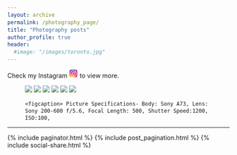 ```yaml
---
layout: archive
permalink: /photography_page/
title: "Photography posts"
author_profile: true
header:
  #image: "/images/toronto.jpg"
---
```


Check my Instagram [![View more at my](/images/rsz_instagram-logo.png)](https://www.instagram.com/picbysu/) to view more.

<figure class="half">
    <a href="/assets/photography/A7300404.jpg"><img src="{{ site.url }}{{ site.baseurl }}/assets/photography/A7300404.jpg" ></a>
      <a href="/assets/photography/A7300708-2.jpg"><img src="{{ site.url }}{{ site.baseurl }}assets/photography/A7300708-2.jpg" ></a>
      <a href="/assets/photography/A7301131-2.jpg"><img src="{{ site.url }}{{ site.baseurl }}assets/photography/A7301131-2.jpg" ></a>
      <a href="/assets/photography/A7301516-2.jpg"><img src="{{ site.url }}{{ site.baseurl }}assets/photography/A7301516-2.jpg" ></a>
      <a href="/assets/photography/A7301628.jpg"><img src="{{ site.url }}{{ site.baseurl }}/assets/photography/A7301628.jpg" ></a>
      <a href="/assets/photography/A7309245-3.jpg"><img src="{{ site.url }}{{ site.baseurl }}assets/photography/A7309245-3.jpg" ></a>

      

    <figcaption> Picture Specifications- Body: Sony A73, Lens: Sony 200-600 f/5.6, Focal Length: 500, Shutter Speed:1200, ISO:100,
 </figcaption>
</figure>
<!-- > Lear more about Picture: 1. [Nathan Phillips Square & City Hall](https://www.toronto.ca/data/parks/prd/facilities/complex/1089/index.html) 2. [Nepean Point](http://ncc-ccn.gc.ca/places/nepean-point) -->

---

<!-- <figure class="half">
    <a href="/assets/photography/DSC_0117-2.jpg"><img src="{{ site.url }}{{ site.baseurl }}/assets/photography/DSC_0117-2.jpg" ></a>
      <a href="/assets/photography/DSC_0167.jpg"><img src="{{ site.url }}{{ site.baseurl }}/assets/photography/DSC_0167.jpg" ></a>
    <figcaption> Camera: NIKON D3400, Lens: 17.0-50.0 mm f/2.8, Focal Length: 17, Shutter Speed: 30, Aperture: 9, ISO: 100, Date Taken: 2018-05-20T20:37:55-04:00 </figcaption>
</figure>

> Picture Location: 1. [National Museums](https://www.ottawatourism.ca/ottawa-insider/ottawas-seven-national-museums/) 2. [G3 Montreal](https://www.g3.ca/farmers-equity-plan) -->

  {% include paginator.html %}
  {% include post_pagination.html %}
  {% include social-share.html %}

